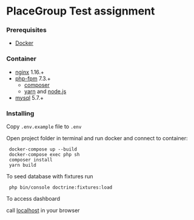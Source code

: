 # PlaceGroup Test assignment


### Prerequisites
* [Docker](https://www.docker.com/)

### Container
 - [nginx](https://pkgs.alpinelinux.org/packages?name=nginx&branch=v3.10) 1.16.+
 - [php-fpm](https://pkgs.alpinelinux.org/packages?name=php7&branch=v3.10) 7.3.+
    - [composer](https://getcomposer.org/) 
    - [yarn](https://yarnpkg.com/lang/en/) and [node.js](https://nodejs.org/en/) 
- [mysql](https://hub.docker.com/_/mysql/) 5.7.+

### Installing

Copy `.env.example` file to `.env`


Open project folder in terminal and run docker and connect to container:
```
 docker-compose up --build
 docker-compose exec php sh
 composer install
 yarn build
```

To seed database with fixtures run
```
 php bin/console doctrine:fixtures:load
```

To access dashboard

call [localhost](http://localhost/) in your browser
 
